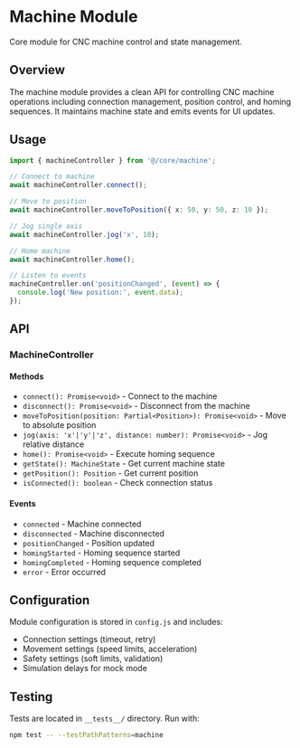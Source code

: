 # Machine Module

Core module for CNC machine control and state management.

## Overview

The machine module provides a clean API for controlling CNC machine operations including connection management, position control, and homing sequences. It maintains machine state and emits events for UI updates.

## Usage

```typescript
import { machineController } from '@/core/machine';

// Connect to machine
await machineController.connect();

// Move to position
await machineController.moveToPosition({ x: 50, y: 50, z: 10 });

// Jog single axis
await machineController.jog('x', 10);

// Home machine
await machineController.home();

// Listen to events
machineController.on('positionChanged', (event) => {
  console.log('New position:', event.data);
});
```

## API

### MachineController

#### Methods

- `connect(): Promise<void>` - Connect to the machine
- `disconnect(): Promise<void>` - Disconnect from the machine
- `moveToPosition(position: Partial<Position>): Promise<void>` - Move to absolute position
- `jog(axis: 'x'|'y'|'z', distance: number): Promise<void>` - Jog relative distance
- `home(): Promise<void>` - Execute homing sequence
- `getState(): MachineState` - Get current machine state
- `getPosition(): Position` - Get current position
- `isConnected(): boolean` - Check connection status

#### Events

- `connected` - Machine connected
- `disconnected` - Machine disconnected  
- `positionChanged` - Position updated
- `homingStarted` - Homing sequence started
- `homingCompleted` - Homing sequence completed
- `error` - Error occurred

## Configuration

Module configuration is stored in `config.js` and includes:
- Connection settings (timeout, retry)
- Movement settings (speed limits, acceleration)
- Safety settings (soft limits, validation)
- Simulation delays for mock mode

## Testing

Tests are located in `__tests__/` directory. Run with:
```bash
npm test -- --testPathPatterns=machine
```